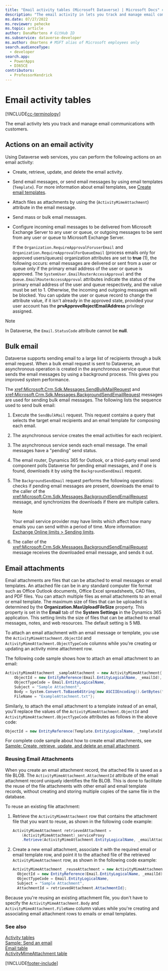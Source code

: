 ```yaml
---
title: "Email activity tables (Microsoft Dataverse) | Microsoft Docs" # Intent and product brand in a unique string of 43-59 chars including spaces
description: "The email activity in lets you track and manage email communications with customers." # 115-145 characters including spaces. This abstract displays in the search result.
ms.date: 07/27/2022
ms.reviewer: pehecke
ms.topic: article
author: DanaMartens # GitHub ID
ms.subservice: dataverse-developer
ms.author: dmartens # MSFT alias of Microsoft employees only
search.audienceType: 
  - developer
search.app: 
  - PowerApps
  - D365CE
contributors:
  - ProfessorKendrick
---
```

# Email activity tables

[!INCLUDE[cc-terminology](includes/cc-terminology.md)]

The email activity lets you track and manage email communications with customers. 
  
<a name="Actions"></a>   

## Actions on an email activity

 Using Dataverse web services, you can perform the following actions on an email activity:  
  
- Create, retrieve, update, and delete the email activity.  
- Send email messages, or send email messages by using email templates (`Template`). For more information about email templates, see [Create email templates](../../user/email-template-create.md).  
- Attach files as attachments by using the (`ActivityMimeAttachment`) attribute in the email message.  
- Send mass or bulk email messages.  
- Configure incoming email messages to be delivered from Microsoft Exchange Server to any user or queue, or outgoing messages to be sent from any user or queue to Microsoft Exchange Server.  
  
   If the `Organization.RequireApprovalForuserEmail` and `Organization.RequireApprovalForQueueEmail` (process emails only for approved users/queues) organization attributes are set to **true** (1),  the following occurs: email messages are delivered or sent from a user or queue only if the primary email address of the user or queue is approved. The `SystemUser.EmailRouterAccessApproval` and the `Queue.EmailRouterAccessApproval` attributes indicate the status of the primary email address of the user and queue respectively, and the value must be set to 1. Otherwise, the incoming and outgoing messages will be blocked. You can update the user or queue record to change the attribute value, if it isn't already in the approved state, provided your user account has the **prvApproveRejectEmailAddress** privilege assigned.
  
> [!NOTE]
>  In Dataverse, the `Email.StatusCode` attribute cannot be **null**.  
  
<a name="BulkE-Mail"></a>   

## Bulk email

Dataverse supports sending email to a large list of recipients through a bulk email request. When a bulk email request is sent to Dataverse, an asynchronous operation is created in the asynchronous service queue that sends the email messages by using a background process. This gives you improved system performance.  
  
The <xref:Microsoft.Crm.Sdk.Messages.SendBulkMailRequest> and <xref:Microsoft.Crm.Sdk.Messages.BackgroundSendEmailRequest> messages are used for sending bulk email messages. The following lists the sequence used to send bulk email:  
  
1. Execute the `SendBulkMail` request. This request contains a query that selects the target email recipients and an email template for composing each email.  
1. The asynchronous service creates the email activities for each recipient.  
1. The asynchronous service sends each email message. The email messages have a "pending" send status.  
1. The email router, Dynamics 365 for Outlook, or a third-party email send component polls Dataverse for pending email messages, and if one is found, downloads it by using the `BackgroundSendEmail` request.  
1. The `BackgroundSendEmail` request performs the following operations: checks if pending email messages are present, downloads the email to the caller of the <xref:Microsoft.Crm.Sdk.Messages.BackgroundSendEmailRequest> message, and synchronizes the downloads if there are multiple callers.  

   > [!NOTE]
   > Your email service provider may have limits which affect how many emails you can send within a period of time. More information: [Exchange Online limits > Sending limits](/office365/servicedescriptions/exchange-online-service-description/exchange-online-limits).

1. The caller of the <xref:Microsoft.Crm.Sdk.Messages.BackgroundSendEmailRequest> message receives the downloaded email message, and sends it out.  
  
<a name="E-MailAttachments"></a>   

## Email attachments  
 
Email attachments are files that can be attached to email messages or email templates. An attached file can be in any standard computer file format such as Office Outlook documents, Office Excel spreadsheets, CAD files, and PDF files. You can attach multiple files as email attachments to an email or email template. The maximum size of files that can be uploaded is determined by the **Organization.MaxUploadFileSize** property. This property is set in the **Email** tab of the **System Settings** in the Dynamics 365 application. This setting limits the size of files that can be attached to email messages, notes, and web resources. The default setting is 5 MB. 
  
To attach an email attachment with an email message or template, you use the `ActivityMimeAttachment.ObjectId` and `ActivityMimeAttachment.ObjectTypeCode` columns while you're creating or updating an activity mime attachment row.  
  
The following code sample shows how to attach an email attachment to an email:  
  
```csharp  
ActivityMimeAttachment _sampleAttachment = new ActivityMimeAttachment{  
    ObjectId = new EntityReference(Email.EntityLogicalName, _emailId),  
    ObjectTypeCode = Email.EntityLogicalName,  
    Subject = "Sample Attachment",  
    Body = System.Convert.ToBase64String(new ASCIIEncoding().GetBytes("Example Attachment")),  
    FileName = "ExampleAttachment.txt"};  
```  
  
Similarly, to attach the email attachment to a template instead of an email, you'll replace the values of the `ActivityMimeAttachment.ObjectId` and `ActivityMimeAttachment.ObjectTypeCode` attributes as follows in the above code:  
  
```csharp  
ObjectId = new EntityReference(Template.EntityLogicalName, _templateId), ObjectTypeCode = Template.EntityLogicalName,  
```  
  
For complete code sample about how to create email attachments, see [Sample: Create, retrieve, update, and delete an email attachment](org-service/samples/create-retrieve-update-delete-email-attachment.md).  
  
### Reusing Email Attachments
  
When you create an email attachment record, the attached file is saved as a file BLOB. The `ActivityMimeAttachment.AttachmentId` attribute of the email attachment record uniquely identifies the file BLOB. This is done to facilitate the reuse of the file attachments with other email and email template records, without creating and storing multiple copies of the same file in the database.  
  
To reuse an existing file attachment:  
  
1. Retrieve the `ActivityMimeAttachment` row that contains the attachment file that you want to reuse, as shown in the following code example:  
  
   ```csharp  
   ActivityMimeAttachment retrievedAttachment = 
       (ActivityMimeAttachment)_serviceProxy
       .Retrieve(ActivityMimeAttachment.EntityLogicalName, _emailAttachmentId, new ColumnSet(true));  
   ```  
  
1. Create a new email attachment, associate it with the required email or email template row, and point it to the attached file of the retrieved `ActivityMimeAttachment` row, as shown in the following code example:  
  
   ```csharp  
   ActivityMimeAttachment _reuseAttachment = new ActivityMimeAttachment{  
     ObjectId = new EntityReference(Email.EntityLogicalName, _emailId),  
     ObjectTypeCode = Email.EntityLogicalName,  
     Subject = "Sample Attachment",  
     AttachmentId = retrievedAttachment.AttachmentId};  
   ```  
  
Because you're reusing an existing attachment file, you don't have to specify the `ActivityMimeAttachment.Body` and `ActivityMimeAttachment.FileName` column values while you're creating and associating email attachment rows to emails or email templates.  
  
### See also

[Activity tables](activity-entities.md)<br />
[Sample: Send an email](org-service/samples/send-email.md)<br />
[Email table](reference/entities/email.md)<br />
[ActivityMimeAttachment table](reference/entities/activitymimeattachment.md)


[!INCLUDE[footer-include](../../includes/footer-banner.md)]
